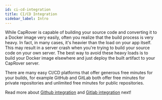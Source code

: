 ```yaml
---
id: ci-cd-integration
title: CI/CD Integration 
sidebar_label: Intro
---
```


While CapRover is capable of building your source code and converting it to a Docker image very easily, often you realize that the build process is very heavy. In fact, in many cases, it's heavier than the load on your app itself. This may result in a server crash when you're trying to build your source code on your own server. The best way to avoid these heavy loads is to build your Docker image elsewhere and just deploy the built artifact to your CapRover server.

There are many easy CI/CD platforms that offer generous free minutes for your builds, for example GitHub and GitLab both offer free minutes for private repositories and unlimited free minutes for public repositories. 

Read more about  [Github integration](ci-cd-integration/deploy-from-github.md) and [Gitlab integration](ci-cd-integration/deploy-from-gitlab.md)  next!